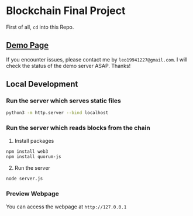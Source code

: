 # Blockchain Final Project
First of all, `cd` into this Repo.

## [Demo Page](http://140.112.21.12:7070)
If you encounter issues, please contact me by `leo19941227@gmail.com`.
I will check the status of the demo server ASAP. Thanks!

## Local Development

### Run the server which serves static files

```bash
python3 -m http.server --bind localhost
```

### Run the server which reads blocks from the chain
1. Install packages
```bash
npm install web3
npm install quorum-js
```

2. Run the server
```bash
node server.js
```

### Preview Webpage
You can access the webpage at `http://127.0.0.1`
